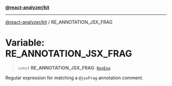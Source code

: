 [**@react-analyzer/kit**](../README.md)

***

[@react-analyzer/kit](../README.md) / RE\_ANNOTATION\_JSX\_FRAG

# Variable: RE\_ANNOTATION\_JSX\_FRAG

> `const` **RE\_ANNOTATION\_JSX\_FRAG**: [`RegExp`](https://developer.mozilla.org/docs/Web/JavaScript/Reference/Global_Objects/RegExp)

Regular expression for matching a `@jsxFrag` annotation comment.
